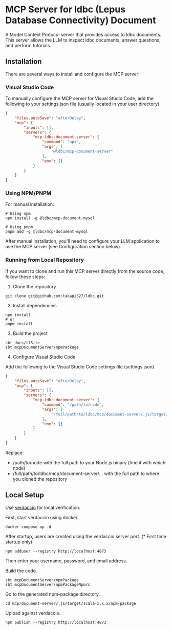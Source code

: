 # MCP Server for ldbc (Lepus Database Connectivity) Document

A Model Context Protocol server that provides access to ldbc documents. This server allows the LLM to inspect ldbc documents, answer questions, and perform tutorials.

## Installation

There are several ways to install and configure the MCP server:

### Visual Studio Code

To manually configure the MCP server for Visual Studio Code, add the following to your settings.json file (usually located in your user directory)

```json
{
    "files.autoSave": "afterDelay",
    "mcp": {        
        "inputs": [],
        "servers": {
            "mcp-ldbc-document-server": {
                "command": "npx",
                "args": [
                    "@ldbc/mcp-document-server"
                ],
                "env": {}
            }
        }
    }
}
```

### Using NPM/PNPM

For manual installation:

```shell
# Using npm
npm install -g @ldbc/mcp-document-mysql

# Using pnpm
pnpm add -g @ldbc/mcp-document-mysql
```

After manual installation, you'll need to configure your LLM application to use the MCP server (see Configuration section below).

### Running from Local Repository

If you want to clone and run this MCP server directly from the source code, follow these steps:

1. Clone the repository

```shell
git clone git@github.com:takapi327/ldbc.git
```

2. Install dependencies

```shell
npm install
# or
pnpm install
```

3. Build the project

```shell
sbt docs/tlSite
sbt mcpDocumentServer/npmPackage
```

4. Configure Visual Studio Code

Add the following to the Visual Studio Code settings file (settings.json)

```json
{
    "files.autoSave": "afterDelay",
    "mcp": {        
        "inputs": [],
        "servers": {
            "mcp-ldbc-document-server": {
                "command": "/path/to/node",
                "args": [
                    "/full/path/to/ldbc/mcp/document-server/.js/target/scala-x.x.x/npm-package/main.js"
                ],
                "env": {}
            }
        }
    }
}
```

Replace:

- /path/to/node with the full path to your Node.js binary (find it with which node)
- /full/path/to/ldbc/mcp/document-server/... with the full path to where you cloned the repository

## Local Setup

Use [verdaccio](https://github.com/verdaccio/verdaccio) for local verification.

First, start verdaccio using docker.

```shell
docker compose up -d
```

After startup, users are created using the verdaccio server port. (* First time startup only)

```shell
npm adduser --registry http://localhost:4873
```

Then enter your username, password, and email address.

Build the code.

```shell
sbt mcpDocumentServer/npmPackage
sbt mcpDocumentServer/npmPackageNpmrc
```

Go to the generated npm-package directory.

```shell
cd mcp/document-server/.js/target/scala-x.x.x/npm-package
```

Upload against verdaccio.

```shell
npm publish --registry http://localhost:4873
```
